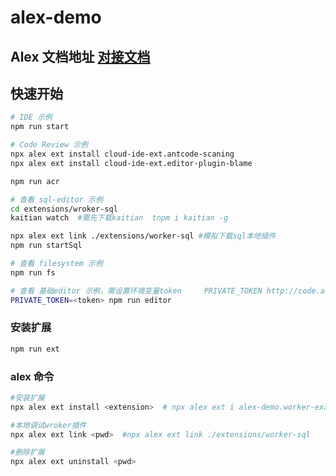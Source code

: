 # alex-demo


## Alex 文档地址 [对接文档](https://yuque.antfin-inc.com/cloud-ide/alex/ad0sp7)

## 快速开始

```bash
# IDE 示例
npm run start

# Code Review 示例
npx alex ext install cloud-ide-ext.antcode-scaning
npx alex ext install cloud-ide-ext.editor-plugin-blame

npm run acr

# 查看 sql-editor 示例 
cd extensions/wroker-sql
kaitian watch  #需先下载kaitian  tnpm i kaitian -g

npx alex ext link ./extensions/worker-sql #模拟下载sql本地插件
npm run startSql

# 查看 filesystem 示例
npm run fs

# 查看 基础editor 示例，需设置环境变量token     PRIVATE_TOKEN http://code.alipay.com/profile/private_tokens
PRIVATE_TOKEN=<token> npm run editor
```

### 安装扩展
```bash
npm run ext
```

### alex 命令
```bash
#安装扩展
npx alex ext install <extension>  # npx alex ext i alex-demo.worker-example

#本地调试wroker插件
npx alex ext link <pwd>  #npx alex ext link ./extensions/worker-sql

#删除扩展
npx alex ext uninstall <pwd>  
```